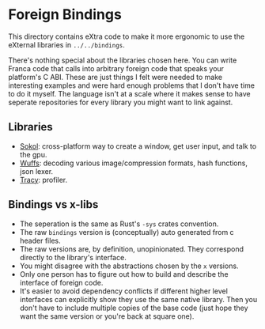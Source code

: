 # Foreign Bindings

This directory contains eXtra code to make it more ergonomic to use the eXternal libraries in `../../bindings`.

There's nothing special about the libraries chosen here.
You can write Franca code that calls into arbitrary foreign code that speaks your platform's C ABI.
These are just things I felt were needed to make interesting examples
and were hard enough problems that I don't have time to do it myself.
The language isn't at a scale where it makes sense to have seperate repositories for every library you might want to link against.

## Libraries

- [Sokol](https://github.com/floooh/sokol): cross-platform way to create a window, get user input, and talk to the gpu.
- [Wuffs](https://github.com/google/wuffs): decoding various image/compression formats, hash functions, json lexer.
- [Tracy](https://github.com/wolfpld/tracy/tree/master): profiler.

## Bindings vs x-libs

- The seperation is the same as Rust's `-sys` crates convention.
- The raw `bindings` version is (conceptually) auto generated from c header files.
- The raw versions are, by definition, unopinionated. They correspond directly to the library's interface.
- You might disagree with the abstractions chosen by the `x` versions.
- Only one person has to figure out how to build and describe the interface of foreign code.
- It's easier to avoid dependency conflicts if different higher level interfaces can explicitly show they use the same native library.
  Then you don't have to include multiple copies of the base code (just hope they want the same version or you're back at square one).
